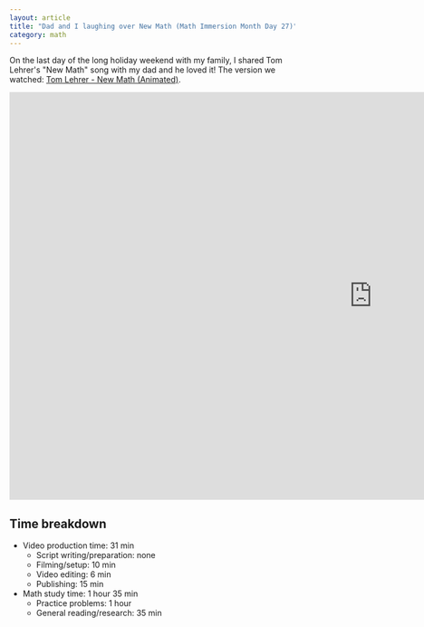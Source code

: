 ```yaml
---
layout: article
title: "Dad and I laughing over New Math (Math Immersion Month Day 27)"
category: math
---
```


On the last day of the long holiday weekend with my family, I shared Tom Lehrer's "New Math" song with my dad and he loved it! The version we watched: [Tom Lehrer - New Math (Animated)](https://www.youtube.com/watch?v=UIKGV2cTgqA).

<iframe width="1280" height="720" src="https://www.youtube.com/embed/7EtE4X18XaU" frameborder="0" allowfullscreen></iframe>

## Time breakdown

- Video production time: 31 min
  - Script writing/preparation: none
  - Filming/setup: 10 min
  - Video editing: 6 min
  - Publishing: 15 min
- Math study time: 1 hour 35 min
  - Practice problems: 1 hour
  - General reading/research: 35 min